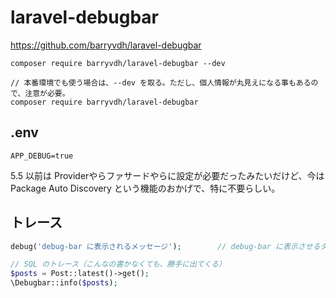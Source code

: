 # laravel-debugbar
https://github.com/barryvdh/laravel-debugbar

```
composer require barryvdh/laravel-debugbar --dev

// 本番環境でも使う場合は、--dev を取る。ただし、個人情報が丸見えになる事もあるので、注意が必要。
composer require barryvdh/laravel-debugbar
```

## .env
```
APP_DEBUG=true
```

5.5 以前は Providerやらファサードやらに設定が必要だったみたいだけど、今は Package Auto Discovery という機能のおかげで、特に不要らしい。


## トレース
```php
debug('debug-bar に表示されるメッセージ');        // debug-bar に表示させるダンプ 

// SQL のトレース（こんなの書かなくても、勝手に出てくる）
$posts = Post::latest()->get();
\Debugbar::info($posts);
```


